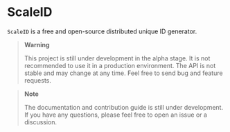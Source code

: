 # ScaleID

`ScaleID` is a free and open-source distributed unique ID generator.

> **Warning**
>
> This project is still under development in the alpha stage. It is not recommended to use it in a production environment. The API is not stable and may change at any time. Feel free to send bug and feature requests.

> **Note**
>
> The documentation and contribution guide is still under development. If you have any questions, please feel free to open an issue or a discussion.
